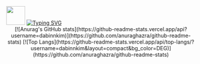 <img src="https://user-images.githubusercontent.com/69137860/99356371-62825180-28ed-11eb-902e-159ca9cb872c.gif" width="50" height="50">
<a href="https://git.io/typing-svg"><img src="https://readme-typing-svg.demolab.com?font=Poppins&weight=700&pause=1000&color=000000&width=435&lines=Hi%2C+I'm+DaBin.;I'm+currently+studying+Front-end." alt="Typing SVG" /></a>


<!--
**dabinnkim/dabinnkim** is a ✨ _special_ ✨ repository because its `README.md` (this file) appears on your GitHub profile.

Here are some ideas to get you started:

- 🔭 I’m currently working on ...
- 🌱 I’m currently learning ...
- 👯 I’m looking to collaborate on ...
- 🤔 I’m looking for help with ...
- 💬 Ask me about ...
- 📫 How to reach me: ...
- 😄 Pronouns: ...
- ⚡ Fun fact: ...
-->

<div align="center">
  [![Anurag's GitHub stats](https://github-readme-stats.vercel.app/api?username=dabinnkim)](https://github.com/anuraghazra/github-readme-stats)
  [![Top Langs](https://github-readme-stats.vercel.app/api/top-langs/?username=dabinnkim&layout=compact&bg_color=DEG)](https://github.com/anuraghazra/github-readme-stats)
</div>



